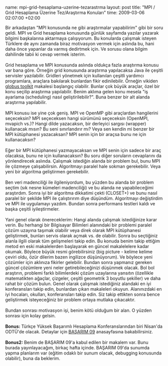 name: mpi-grid-hesaplama-uzerine-tezarastrma
layout: post
title: "MPI / Grid Hesaplama Üzerine Tez/Araştırma Konuları"
time: 2009-03-06 02:07:00 +02:00

Bir arkadaştan "MPI konusunda ne gibi araştırmalar yapabilirim" gibi bir soru geldi. MPI ve Grid hesaplama konusunda günlük sayfamda yazılar yazarak bilgimi başkalarına aktarmaya çalışıyorum. Bu konularda çalışmak isteyen Türklere de aynı zamanda biraz motivasyon vermek için aslında bu, hani daha önce yapanlar da varmış dedirtmek için. Ve sorusu olana bilgim dahilinde tabii ki cevap vermek isterim.<br /><br />Grid hesaplama ve MPI konusunda aslında oldukça fazla araştırma konusu var bana göre. Örneğin grid konusunda araştırma yapılacaksa Java ile çeşitli servisler yazılabilir. Gridleri yönetmek için kullanılan çeşitli yardımcı programlara, araçlara bakılarak bunlardan fikir edinilebilir. Örneğin vikiden <a href="http://en.wikipedia.org/wiki/Globus_Toolkit">globus toolkit</a> makalesi başlangıç olabilir. Bunlar çok büyük araçlar, özel bir konu seçilip araştırma yapılabilir. Benim aklıma gelen konu mesela "iş ayarlama (scheduling) nasıl geliştirilebilir?". Buna benzer bir alt alanda araştırma yapılabilir.<br /><br />MPI konusu ise yine çok geniş. MPI ve OpenMP gibi araçlardan hangilerini seçeceksin? MPI seçeceksen hangi sürümünü seçeceksin (OpenMPI, mvapich vs.)? Hangi dilde yazacaksın, bir derleyici sargısı (wrapper) kullanacak mısın? Bu seni sınırlandırır mı? Veya sen kendin mi benzer bir MPI kütüphanesi yazacaksan? MPI senin için bir araçsa bunu ne için kullanacaksın? <br /><br />Eğer bir MPI kütüphanesi yazmayacaksan ve MPI senin için sadece bir araç olacaksa, bunu ne için kullanacaksın? Bu soru diğer soruların cevaplarını da yönlendirecek aslında. Çalışmak istediğin alanda bir problem bul, bunu MPI ile çözmeye çalışabilirsin. Algoritmayı paralel hale sokman gerekebilir. Veya yeni bir algoritma geliştirmen gerekebilir.<br /><br />Ben veri madenciliği ile ilgileniyordum, bu yüzden bu alanda bir problem seçtim (sık nesne kümeleri madenciliği) ve bu alanda ne yapabileceğimi araştırdım. Sonra iyi bir algoritma dikkatimi çekti (CLOSET+) ve bunu nasıl paralel bir şekilde MPI ile çalıştırırım diye düşündüm. Algoritmayı değiştirdim ve MPI ile uygulamayı yazdım. Bundan sonra performans testleri kaldı ve başka çeşitli iyileştirmeler.<br /><br />Yani genel olarak önereceklerim: Hangi alanda çalışmak istediğinize karar verin. Bu herhangi bir Bilgisayar Bilimleri alanındaki bir problemi paralel çözüm uzayına taşımak olabilir veya direk olarak MPI kütüphanesi geliştirmek, bunları servis olarak açmak vs. de olabilir. Sonra bu seçtiğiniz alanla ilgili olarak tüm gelişmeleri takip edin. Bu konuda benim takip ettiğim metod en eski makalelerden başlayarak en güncel makalelelere kadar okumak. Böylece büyük resmi görebilirsiniz (big picture - kelime kelime çeviri oldu, özür dilerim bazen ingilizce düşünüyorum). Ve böylece yeni çözümler için aklınıza fikirler gelebilir. Bundan sonra yapmanız gereken güncel çözümlere yeni neler getirebileceğinizi düşünmek olacak. Bol bol araştırın, problemi farklı bilimlerdeki çözüm uzaylarına yansıtın (özellikle matematikten ağaçlar, çizgeler, çeşitli geometrik 3 boyutlu şekiller) ve daha rahat bir çözüm bulun. Genel olarak çalışmak istediğiniz alandaki en iyi konferansları takip edin, bunlardan çıkan makaleleri okuyun. Alanınızdaki en iyi hocaları, okulları, konferansları takip edin. Siz takip ettikten sonra bence geliştirmek isteyeceğiniz bir problem ortaya mutlaka çıkacaktır.<br /><br />Bundan sonrası motivasyon işi, benim kötü olduğum bir alan. O yüzden sonrası için kolay gelsin.<br /><br /><span style="font-weight:bold;">Bonus: </span>Türkçe Yüksek Başarımlı Hesaplama Konferanslarından biri Nisan'da ODTÜ'de olacak. Detaylar için <a href="http://basarim09.ceng.metu.edu.tr/">BAŞARIM 09</a> anasayfasına bakabilirsiniz.<br /><br /><span style="font-weight:bold;">Bonus2: </span>Benim de BAŞARIM 09'a kabul edilen bir makalem var. Bunu burada yayınlayacağım, birkaç hafta içinde. BAŞARIM 09'da sunumda yapma planlarım var (eğitim odaklı bir sunum olacak, debugging konusunda olabilir), buna da beklerim.
